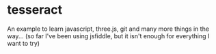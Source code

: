 tesseract
=========

An example to learn javascript, three.js, git and many more things in the way...
(so far I've been using jsfiddle, but it isn't enough for everything I want to try)

